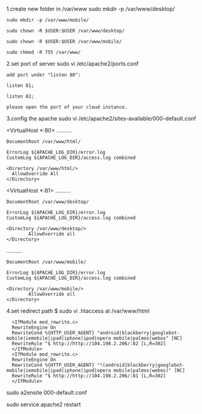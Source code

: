 1.create new folder in /var/www
    sudo mkdir -p /var/www/desktop/

    sudo mkdir -p /var/www/mobile/

    sudo chown -R $USER:$USER /var/www/desktop/

    sudo chown -R $USER:$USER /var/www/mobile/

    sudo chmod -R 755 /var/www/

2.set port of server
    sudo vi /etc/apache2/ports.conf
    
    add port under "listen 80":
    
    listen 81;
    
    listen 82;
    
    please open the port of your cloud instance.
  
3.config the apache
sudo vi /etc/apache2/sites-available/000-default.conf

  <VirtualHost *:80>
    ..........

    DocumentRoot /var/www/html/

    ErrorLog ${APACHE_LOG_DIR}/error.log
    CustomLog ${APACHE_LOG_DIR}/access.log combined

    <Directory /var/www/html/>
      AllowOverride All
    </Directory>
  </VirtualHost>

  <VirtualHost *:81>
    ..........

    DocumentRoot /var/www/desktop/

    ErrorLog ${APACHE_LOG_DIR}/error.log
    CustomLog ${APACHE_LOG_DIR}/access.log combined

    <Directory /var/www/desktop/>
            AllowOverride all
    </Directory>
  </VirtualHost>
  <VirtualHost *:82>
    ..........

    DocumentRoot /var/www/mobile/

    ErrorLog ${APACHE_LOG_DIR}/error.log
    CustomLog ${APACHE_LOG_DIR}/access.log combined

    <Directory /var/www/mobile/>
            AllowOverride all
    </Directory>
  </VirtualHost>
  
4.set redirect path
  $ sudo vi .htaccess at /var/www/html
  
      <IfModule mod_rewrite.c>
      RewriteEngine On
      RewriteCond %{HTTP_USER_AGENT} "android|blackberry|googlebot-mobile|iemobile|ipad|iphone|ipod|opera mobile|palmos|webos" [NC]
      RewriteRule ^$ http://http://104.198.2.206/:82 [L,R=302]
      </IfModule>
      <IfModule mod_rewrite.c>
      RewriteEngine On
      RewriteCond %{HTTP_USER_AGENT} "!(android|blackberry|googlebot-mobile|iemobile|ipad|iphone|ipod|opera mobile|palmos|webos)" [NC]
      RewriteRule ^$ http://http://104.198.2.206/:81 [L,R=302]
      </IfModule>

  sudo a2ensite 000-default.conf
  
  sudo service apache2 restart
